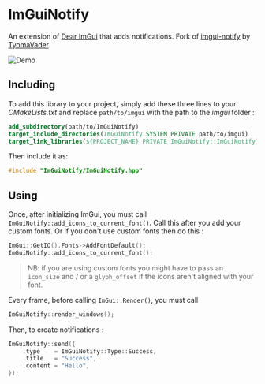# ImGuiNotify

An extension of [Dear ImGui](https://github.com/ocornut/imgui) that adds notifications. Fork of [imgui-notify](https://github.com/TyomaVader/ImGuiNotify) by [TyomaVader](https://github.com/TyomaVader).

![Demo](https://github.com/user-attachments/assets/6cacf7f8-dd86-4458-9c8d-02e97e1f2466)

## Including

To add this library to your project, simply add these three lines to your *CMakeLists.txt* and replace `path/to/imgui` with the path to the *imgui* folder :
```cmake
add_subdirectory(path/to/ImGuiNotify)
target_include_directories(ImGuiNotify SYSTEM PRIVATE path/to/imgui)
target_link_libraries(${PROJECT_NAME} PRIVATE ImGuiNotify::ImGuiNotify)
```

Then include it as:
```cpp
#include "ImGuiNotify/ImGuiNotify.hpp"
```

## Using

Once, after initializing ImGui, you must call `ImGuiNotify::add_icons_to_current_font()`. Call this after you add your custom fonts. Or if you don't use custom fonts then do this :

```cpp
ImGui::GetIO().Fonts->AddFontDefault();
ImGuiNotify::add_icons_to_current_font();
```

> NB: if you are using custom fonts you might have to pass an `icon_size` and / or a `glyph_offset` if the icons aren't aligned with your font.

Every frame, before calling `ImGui::Render()`, you must call
```cpp
ImGuiNotify::render_windows();
```

Then, to create notifications :

```cpp
ImGuiNotify::send({
    .type    = ImGuiNotify::Type::Success,
    .title   = "Success",
    .content = "Hello",
});
```
